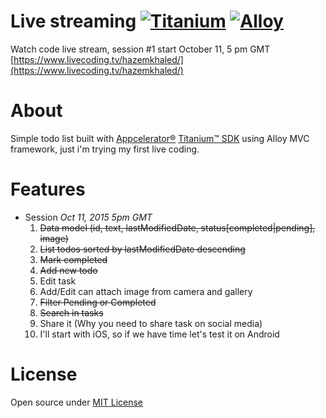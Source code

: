 # Live streaming [![Titanium](http://www-static.appcelerator.com/badges/titanium-git-badge-sq.png)](http://www.appcelerator.com/titanium/) [![Alloy](http://www-static.appcelerator.com/badges/alloy-git-badge-sq.png)](http://www.appcelerator.com/alloy/)
Watch code live stream, session #1 start October 11, 5 pm GMT [https://www.livecoding.tv/hazemkhaled/](https://www.livecoding.tv/hazemkhaled/)

# About
Simple todo list built with [Appcelerator®](http://www.appcelerator.com) [Titanium™ SDK](http://www.appcelerator.org/#titanium) using Alloy MVC framework, just i'm trying my first live coding.

# Features
- Session _Oct 11, 2015 5pm GMT_
  1. ~~Data model (id, text, lastModifiedDate, status[completed|pending], image)~~
  2. ~~List todos sorted by lastModifiedDate descending~~
  3. ~~Mark completed~~
  4. ~~Add new todo~~
  5. Edit task
  6. Add/Edit can attach image from camera and gallery
  7. ~~Filter Pending or Completed~~
  8. ~~Search in tasks~~
  9. Share it (Why you need to share task on social media)
  10. I'll start with iOS, so if we have time let's test it on Android

# License
Open source under [MIT License](https://github.com/App3ad/bo7/blob/master/LICENSE.md)
